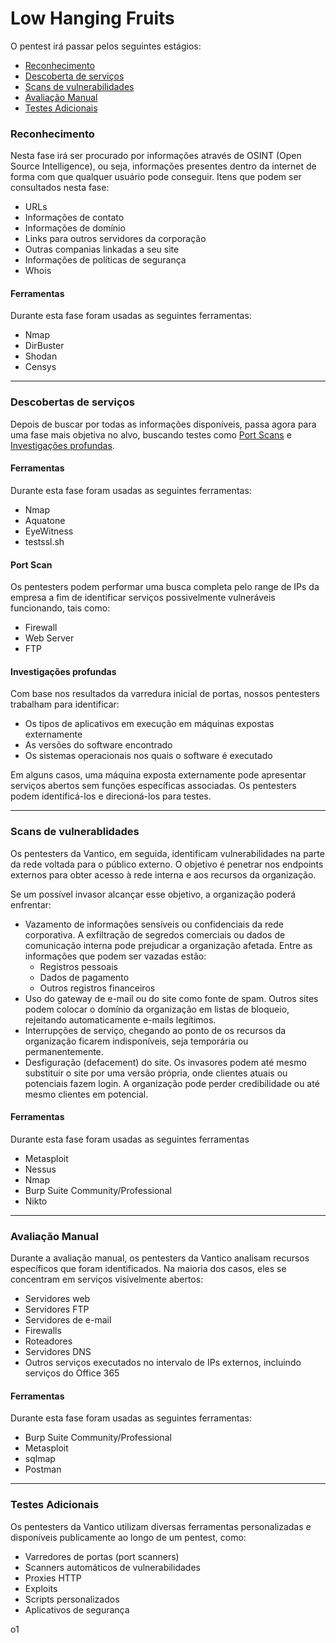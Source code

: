 # Low Hanging Fruits

O pentest irá passar pelos seguintes estágios:

* [Reconhecimento](low-hanging-fruits.md#reconhecimento)
* [Descoberta de serviços](low-hanging-fruits.md#descobertas-de-servicos)
* [Scans de vulnerabilidades](low-hanging-fruits.md#scans-de-vulnerablidades)
* [Avaliação Manual](low-hanging-fruits.md#avaliacao-manual)
* [Testes Adicionais](low-hanging-fruits.md#testes-adicionais)



### Reconhecimento

Nesta fase irá ser procurado por informações através de OSINT (Open Source Intelligence), ou seja, informações presentes dentro da internet de forma com que qualquer usuário pode conseguir. Itens que podem ser consultados nesta fase:

* URLs
* Informações de contato
* Informações de domínio
* Links para outros servidores da corporação
* Outras companias linkadas a seu site
* Informações de políticas de segurança
* Whois



#### Ferramentas

Durante esta fase foram usadas as seguintes ferramentas:

* Nmap
* DirBuster
* Shodan
* Censys

***



### Descobertas de serviços

Depois de buscar por todas as informações disponíveis, passa agora para uma fase mais objetiva no alvo, buscando testes como [Port Scans](low-hanging-fruits.md#port-scan) e [Investigações profundas](low-hanging-fruits.md#investigacoes-profundas).

#### Ferramentas

Durante esta fase foram usadas as seguintes ferramentas:

* Nmap
* Aquatone
* EyeWitness
* testssl.sh



#### Port Scan

Os pentesters podem performar uma busca completa pelo range de IPs da empresa a fim de identificar serviços possivelmente vulneráveis funcionando, tais como:

* Firewall
* Web Server
* FTP



#### Investigações profundas

Com base nos resultados da varredura inicial de portas, nossos pentesters trabalham para identificar:

* Os tipos de aplicativos em execução em máquinas expostas externamente
* As versões do software encontrado
* Os sistemas operacionais nos quais o software é executado

Em alguns casos, uma máquina exposta externamente pode apresentar serviços abertos sem funções específicas associadas. Os pentesters podem identificá-los e direcioná-los para testes.

***



### Scans de vulnerablidades

Os pentesters da Vantico, em seguida, identificam vulnerabilidades na parte da rede voltada para o público externo. O objetivo é penetrar nos endpoints externos para obter acesso à rede interna e aos recursos da organização.

Se um possível invasor alcançar esse objetivo, a organização poderá enfrentar:

* Vazamento de informações sensíveis ou confidenciais da rede corporativa. A exfiltração de segredos comerciais ou dados de comunicação interna pode prejudicar a organização afetada. Entre as informações que podem ser vazadas estão:
  * Registros pessoais
  * Dados de pagamento
  * Outros registros financeiros
* Uso do gateway de e-mail ou do site como fonte de spam. Outros sites podem colocar o domínio da organização em listas de bloqueio, rejeitando automaticamente e-mails legítimos.
* Interrupções de serviço, chegando ao ponto de os recursos da organização ficarem indisponíveis, seja temporária ou permanentemente.
* Desfiguração (defacement) do site. Os invasores podem até mesmo substituir o site por uma versão própria, onde clientes atuais ou potenciais fazem login. A organização pode perder credibilidade ou até mesmo clientes em potencial.



#### Ferramentas

Durante esta fase foram usadas as seguintes ferramentas

* Metasploit
* Nessus
* Nmap
* Burp Suite Community/Professional
* Nikto



***



### Avaliação Manual

Durante a avaliação manual, os pentesters da Vantico analisam recursos específicos que foram identificados. Na maioria dos casos, eles se concentram em serviços visivelmente abertos:

* Servidores web
* Servidores FTP
* Servidores de e-mail
* Firewalls
* Roteadores
* Servidores DNS
* Outros serviços executados no intervalo de IPs externos, incluindo serviços do Office 365



#### Ferramentas

Durante esta fase foram usadas as seguintes ferramentas:

* Burp Suite Community/Professional
* Metasploit
* sqlmap
* Postman



***



### Testes Adicionais

Os pentesters da Vantico utilizam diversas ferramentas personalizadas e disponíveis publicamente ao longo de um pentest, como:

* Varredores de portas (port scanners)
* Scanners automáticos de vulnerabilidades
* Proxies HTTP
* Exploits
* Scripts personalizados
* Aplicativos de segurança











o1

















